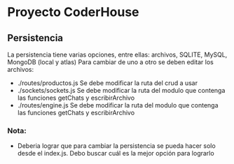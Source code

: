 # Proyecto CoderHouse


## Persistencia

La persistencia tiene varias opciones, entre ellas: archivos, SQLITE, MySQL, MongoDB (local y atlas)
Para cambiar de uno a otro se deben editar los archivos:
* ./routes/productos.js Se debe modificar la ruta del crud a usar
* ./sockets/sockets.js Se debe modificar la ruta del modulo que contenga las funciones getChats y escribirArchivo
* ./routes/engine.js Se debe modificar la ruta del modulo que contenga las funciones getChats y escribirArchivo

### Nota:
* Deberia lograr que para cambiar la persistencia se pueda hacer solo desde el index.js. Debo buscar cuál es la mejor opción para lograrlo